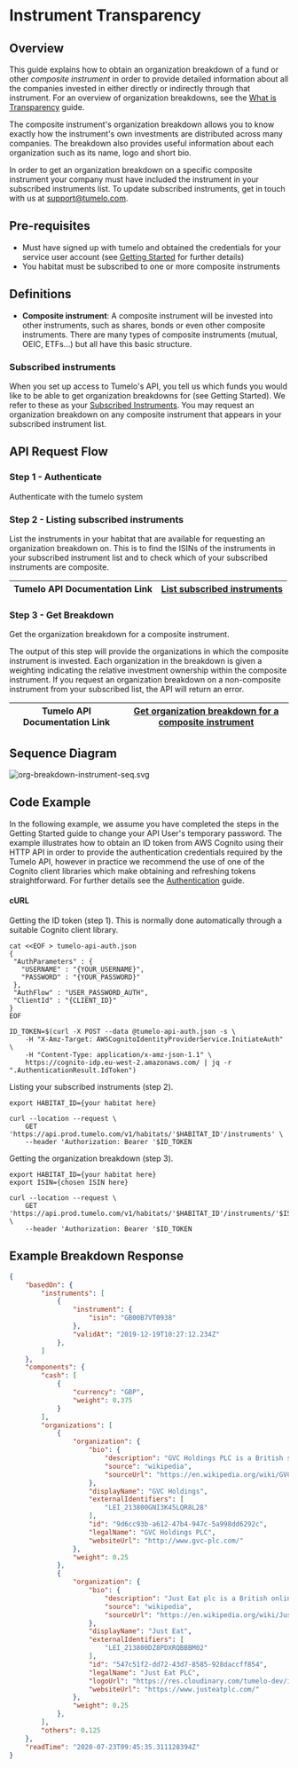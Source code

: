 # Instrument Transparency

## Overview

This guide explains how to obtain an organization breakdown of a fund or other *composite instrument* in order to provide detailed information about all the companies invested in either directly or indirectly through that instrument. For an overview of organization breakdowns, see the [What is Transparency](../What_is_Transparency/README.md) guide.

The composite instrument's organization breakdown allows you to know exactly how the instrument's own investments are distributed across many companies. The breakdown also provides useful information about each organization such as its name, logo and short bio.

In order to get an organization breakdown on a specific composite instrument your company must have included the instrument in your subscribed instruments list. To update subscribed instruments, get in touch with us at [support@tumelo.com](mailto:support@tumelo.com).

## Pre-requisites

* Must have signed up with tumelo and obtained the credentials for your service user account (see [Getting Started](../Getting_Started/README.md) for further details)
* You habitat must be subscribed to one or more composite instruments

## Definitions

* **Composite instrument**: A composite instrument will be invested into other instruments, such as shares, bonds or even other composite instruments. There are many types of composite instruments (mutual, OEIC, ETFs…) but all have this basic structure.

### Subscribed instruments

When you set up access to Tumelo's API, you tell us which funds you would like to be able to get organization breakdowns for (see Getting Started). We refer to these as your [Subscribed Instruments](https://docs.tumelo.com/#section/Subscribed-Instruments). You may request an organization breakdown on any composite instrument that appears in your subscribed instrument list.

## API Request Flow

### Step 1 - Authenticate

Authenticate with the tumelo system

### Step 2 - Listing subscribed instruments

List the instruments in your habitat that are available for requesting an organization breakdown on. This is to find the ISINs of the instruments in your subscribed instrument list and to check which of your subscribed instruments are composite. 

| Tumelo API Documentation Link | [List subscribed instruments](https://docs.tumelo.com/#section/Subscribed-Instruments) |
|-------------------------------|----------------------------------------------------------------------------------------|

### Step 3 - Get Breakdown

Get the organization breakdown for a composite instrument.

The output of this step will provide the organizations in which the composite instrument is invested.  Each organization in the breakdown is given a weighting indicating the relative investment ownership within the composite instrument. If you request an organization breakdown on a non-composite instrument from your subscribed list, the API will return an error.

| Tumelo API Documentation Link | [Get organization breakdown for a composite instrument](https://docs.tumelo.com/#operation/getOrganizationBreakdownByIsinInHabitat) |
|-------------------------------|-------------------------------------------------------------------------------------------------------------------------------------|

## Sequence Diagram

![org-breakdown-instrument-seq.svg](./sequence.svg)

## Code Example

In the following example, we assume you have completed the steps in the Getting Started guide to change your API User's temporary password. The example illustrates how to obtain an ID token from AWS Cognito using their HTTP API in order to provide the authentication credentials required by the Tumelo API, however in practice we recommend the use of one of the Cognito client libraries which make obtaining and refreshing tokens straightforward. For further details see the [Authentication](../Authentication/README.md) guide.

#### cURL

Getting the ID token (step 1). This is normally done automatically through a suitable Cognito client library.

```shell
cat <<EOF > tumelo-api-auth.json
{
 "AuthParameters" : {
   "USERNAME" : "{YOUR_USERNAME}",
   "PASSWORD" : "{YOUR_PASSWORD}"
 },
 "AuthFlow" : "USER_PASSWORD_AUTH",
 "ClientId" : "{CLIENT_ID}"
}
EOF

ID_TOKEN=$(curl -X POST --data @tumelo-api-auth.json -s \
	-H "X-Amz-Target: AWSCognitoIdentityProviderService.InitiateAuth" \
	-H "Content-Type: application/x-amz-json-1.1" \
	https://cognito-idp.eu-west-2.amazonaws.com/ | jq -r ".AuthenticationResult.IdToken")
```

Listing your subscribed instruments (step 2).

```shell
export HABITAT_ID={your habitat here}

curl --location --request \
	GET 'https://api.prod.tumelo.com/v1/habitats/'$HABITAT_ID'/instruments' \
    --header 'Authorization: Bearer '$ID_TOKEN
```

Getting the organization breakdown (step 3).

```shell
export HABITAT_ID={your habitat here}
export ISIN={chosen ISIN here}

curl --location --request \
	GET 'https://api.prod.tumelo.com/v1/habitats/'$HABITAT_ID'/instruments/'$ISIN'/organizationBreakdown' \
    --header 'Authorization: Bearer '$ID_TOKEN
```

## Example Breakdown Response

```json
{
    "basedOn": {
        "instruments": [
            {
                "instrument": {
                    "isin": "GB00B7VT0938"
                },
                "validAt": "2019-12-19T10:27:12.234Z"
            },
        ]
    },
    "components": {
        "cash": [
            {
                "currency": "GBP",
                "weight": 0.375
            }
        ],
        "organizations": [
            {
                "organization": {
                    "bio": {
                        "description": "GVC Holdings PLC is a British sports betting and gambling company. It is listed on the London Stock Exchange and is a constituent of the FTSE 250 Index.",
                        "source": "wikipedia",
                        "sourceUrl": "https://en.wikipedia.org/wiki/GVC_Holdings"
                    },
                    "displayName": "GVC Holdings",
                    "externalIdentifiers": [
                        "LEI_213800GNI3K45LQR8L28"
                    ],
                    "id": "9d6cc93b-a612-47b4-947c-5a998dd6292c",
                    "legalName": "GVC Holdings PLC",
                    "websiteUrl": "http://www.gvc-plc.com/"
                },
                "weight": 0.25
            },
            {
                "organization": {
                    "bio": {
                        "description": "Just Eat plc is a British online food order and delivery service. It acts as an intermediary between independent take-out food outlets and customers. ",
                        "source": "wikipedia",
                        "sourceUrl": "https://en.wikipedia.org/wiki/Just_Eat"
                    },
                    "displayName": "Just Eat",
                    "externalIdentifiers": [
                        "LEI_213800DZ8PDXRQBBBM02"
                    ],
                    "id": "547c51f2-dd72-43d7-8585-928daccff854",
                    "legalName": "Just Eat PLC",
                    "logoUrl": "https://res.cloudinary.com/tumelo-dev/image/upload/w_128,h_128,c_fit/v1580298377/px0rajkfri1szyedlg1v.png",
                    "websiteUrl": "https://www.justeatplc.com/"
                },
                "weight": 0.25
            },
        ],
        "others": 0.125
    },
    "readTime": "2020-07-23T09:45:35.311128394Z"
}
```